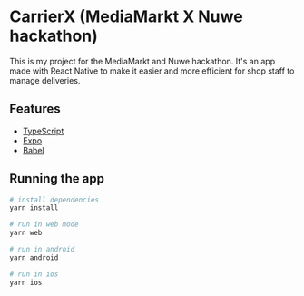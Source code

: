 # CarrierX (MediaMarkt X Nuwe hackathon)

This is my project for the MediaMarkt and Nuwe hackathon. It's an app made with React Native to make it easier and more efficient for shop staff to manage deliveries.

## Features

- [TypeScript](https://www.typescriptlang.org/)
- [Expo](https://expo.dev/)
- [Babel](https://babeljs.io/)

## Running the app

```bash
# install dependencies
yarn install

# run in web mode
yarn web

# run in android
yarn android

# run in ios
yarn ios
```
